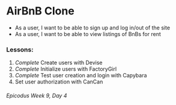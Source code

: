 # AirBnB Clone

* As a user, I want to be able to sign up and log in/out of the site
* As a user, I want to be able to view listings of BnBs for rent

### Lessons:

1. *Complete* Create users with Devise
2. *Complete* Initialize users with FactoryGirl
3. *Complete* Test user creation and login with Capybara
4. Set user authorization with CanCan

###### Epicodus Week 9, Day 4
